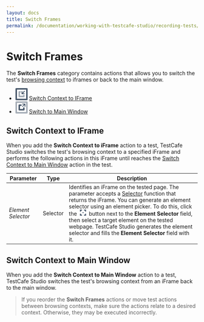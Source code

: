 ```yaml
---
layout: docs
title: Switch Frames
permalink: /documentation/working-with-testcafe-studio/recording-tests/test-actions/switch-frames.html
---
```

# Switch Frames

The **Switch Frames** category contains actions that allows you to switch the test's [browsing context](https://html.spec.whatwg.org/multipage/browsers.html#windows) to iframes or back to the main window.

* ![Action icon](../../../../images/actions/action-switch-to-iframe-icon.svg) [Switch Context to IFrame](#switch-context-to-iframe)
* ![Action icon](../../../../images/actions/action-switch-to-main-window-icon.svg) [Switch to Main Window](#switch-to-main-window)

## Switch Context to IFrame

When you add the **Switch Context to iFrame** action to a test, TestCafe Studio switches the test's browsing context to a specified iFrame and performs the following actions in this iFrame until reaches the [Switch Context to Main Window](#switch-to-main-window) action in the test.

Parameter | Type  | Description
--------- | ----- | -------------
*Element Selector* | Selector | Identifies an iFrame on the tested page. The parameter accepts a [Selector](https://devexpress.github.io/testcafe/documentation/test-api/selecting-page-elements/selectors/) function that returns the iFrame. You can generate an element selector using an element picker. To do this, click the ![Element Picker](../../../../images/getting-started/element-picker-icon.png) button next to the **Element Selector** field, then select a target element on the tested webpage. TestCafe Studio generates the element selector and fills the **Element Selector** field with it.

## Switch Context to Main Window

When you add the **Switch Context to Main Window** action to a test, TestCafe Studio switches the test's browsing context from an iFrame back to the main window.

> If you reorder the **Switch Frames** actions or move test actions between browsing contexts, make sure the actions relate to a desired context. Otherwise, they may be executed incorrectly.